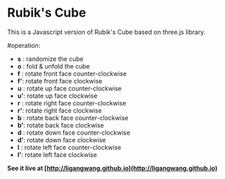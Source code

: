 # Rubik's Cube
This is a Javascript version of Rubik's Cube based on three.js library.

#operation:
- **s** :   randomize the cube
- **o** :   fold & unfold the cube
- **f** : 	rotate front face counter-clockwise
- **f'**: 	rotate front face clockwise
- **u** : 	rotate up face counter-clockwise
- **u'**: 	rotate up face clockwise
- **r** : 	rotate right face counter-clockwise
- **r'**: 	rotate right face clockwise
- **b** : 	rotate back face counter-clockwise
- **b'**: 	rotate back face clockwise
- **d** : 	rotate down face counter-clockwise
- **d'**: 	rotate down face clockwise
- **l** : 	rotate left face counter-clockwise
- **l'**: 	rotate left face clockwise

**See it live at [http://ligangwang.github.io](http://ligangwang.github.io)**